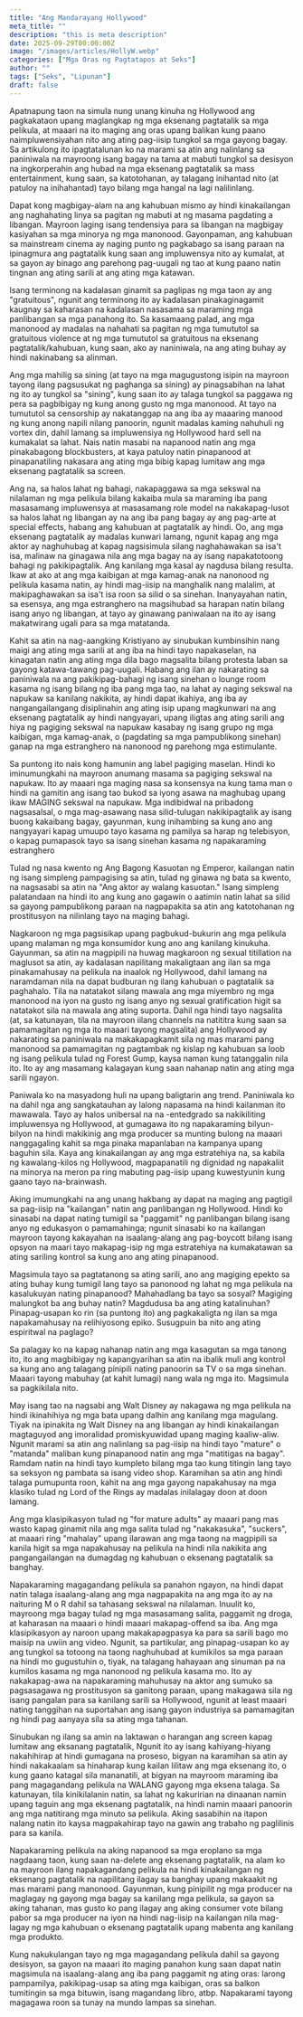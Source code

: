 ```yaml
---
title: "Ang Mandarayang Hollywood"
meta_title: ""
description: "this is meta description"
date: 2025-09-29T00:00:00Z
image: "/images/articles/HollyW.webp"
categories: ["Mga Oras ng Pagtatapos at Seks"]
author: ""
tags: ["Seks", "Lipunan"]
draft: false
---
```


Apatnapung taon na simula nung unang kinuha ng Hollywood ang pagkakataon upang maglangkap ng mga eksenang pagtatalik sa mga pelikula, at maaari na ito maging ang oras upang balikan kung paano naimpluwensiyahan nito ang ating pag-iisip tungkol sa mga gayong bagay. Sa artikulong ito ipagtatalunan ko na marami sa atin ang nalinlang sa paniniwala na mayroong isang bagay na tama at mabuti tungkol sa desisyon na ingkorperahin ang hubad na mga eksenang pagtatalik sa mass entertainment, kung saan, sa katotohanan, ay talagang inihantad nito (at patuloy na inihahantad) tayo bilang mga hangal na lagi nalilinlang.  
  
Dapat kong magbigay-alam na ang kahubuan mismo ay hindi kinakailangan ang naghahating linya sa pagitan ng mabuti at ng masama pagdating a libangan. Mayroon laging isang tendensiya para sa libangan na magbigay kasiyahan sa mga minorya ng mga manonood. Gayonpaman, ang kahubuan sa mainstream cinema ay naging punto ng pagkabago sa isang paraan na ipinagmura ang pagtatalik kung saan ang impluwensya nito ay kumalat, at sa gayon ay binago ang parehong pag-uugali ng tao at kung paano natin tingnan ang ating sarili at ang ating mga katawan.  
  
Isang terminong na kadalasan ginamit sa paglipas ng mga taon ay ang "gratuitous", ngunit ang terminong ito ay kadalasan pinakaginagamit kaugnay sa kaharasan na kadalasan nasasama sa maraming mga panlibangan sa mga panahong ito. Sa kasamaang palad, ang mga manonood ay madalas na nahahati sa pagitan ng mga tumututol sa gratuitous violence at ng mga tumututol sa gratuitous na eksenang pagtatalik/kahubuan, kung saan, ako ay naniniwala, na ang ating buhay ay hindi nakinabang sa alinman.  
  
Ang mga mahilig sa sining (at tayo na mga magugustong isipin na mayroon tayong ilang pagsusukat ng paghanga sa sining) ay pinagsabihan na lahat ng ito ay tungkol sa "sining", kung saan ito ay talaga tungkol sa paggawa ng pera sa pagbibigay ng kung anong gusto ng mga manonood. At tayo na tumututol sa censorship ay nakatanggap na ang iba ay maaaring manood ng kung anong napili nilang panoorin, ngunit madalas kaming nahuhuli ng vortex din, dahil lamang sa impluwensiya ng Hollywood hard sell na kumakalat sa lahat. Nais natin masabi na napanood natin ang mga pinakabagong blockbusters, at kaya patuloy natin pinapanood at pinapanatiling nakasara ang ating mga bibig kapag lumitaw ang mga eksenang pagtatalik sa screen.  
  
Ang na, sa halos lahat ng bahagi, nakapaggawa sa mga sekswal na nilalaman ng mga pelikula bilang kakaiba mula sa maraming iba pang masasamang impluwensya at masasamang role model na nakakapag-lusot sa halos lahat ng libangan ay na ang iba pang bagay ay ang pag-arte at special effects, habang ang kahubuan at pagtatalik ay hindi. Oo, ang mga eksenang pagtatalik ay madalas kunwari lamang, ngunit kapag ang mga aktor ay naghuhubag at kapag nagsisimula silang naghahawakan sa isa't isa, malinaw na ginagawa nila ang mga bagay na ay isang napakatotoong bahagi ng pakikipagtalik. Ang kanilang mga kasal ay nagdusa bilang resulta. Ikaw at ako at ang mga kaibigan at mga kamag-anak na nanonood ng pelikula kasama natin, ay hindi mag-iisip na manghalik nang malalim, at makipaghawakan sa isa't isa roon sa silid o sa sinehan. Inanyayahan natin, sa esensya, ang mga estranghero na magsihubad sa harapan natin bilang isang anyo ng libangan, at tayo ay ginawang paniwalaan na ito ay isang makatwirang ugali para sa mga matatanda.  
  
Kahit sa atin na nag-aangking Kristiyano ay sinubukan kumbinsihin nang maigi ang ating mga sarili at ang iba na hindi tayo napakaselan, na kinagatan natin ang ating mga dila bago magsalita bilang protesta laban sa gayong katawa-tawang pag-uugali. Habang ang ilan ay nakarating sa paniniwala na ang pakikipag-bahagi ng isang sinehan o lounge room kasama ng isang bilang ng iba pang mga tao, na lahat ay naging sekswal na napukaw sa kanilang nakikita, ay hindi dapat ikahiya, ang iba ay nangangailangang disiplinahin ang ating isip upang magkunwari na ang eksenang pagtatalik ay hindi nangyayari, upang iligtas ang ating sarili ang hiya ng pagiging sekswal na napukaw kasabay ng isang grupo ng mga kaibigan, mga kamag-anak, o (pagdating sa mga pampublikong sinehan) ganap na mga estranghero na nanonood ng parehong mga estimulante.  
  
Sa puntong ito nais kong hamunin ang label pagiging maselan. Hindi ko iminumungkahi na mayroon anumang masama sa pagiging sekswal na napukaw. Ito ay maaari nga maging nasa sa konsensya na kung tama man o hindi na gamitin ang isang tao bukod sa iyong asawa na maghubag upang ikaw MAGING sekswal na napukaw. Mga indibidwal na pribadong nagsasalsal, o mga mag-asawang nasa silid-tulugan nakikipagtalik ay isang buong kakaibang bagay, gayunman, kung inihambing sa kung ano ang nangyayari kapag umuupo tayo kasama ng pamilya sa harap ng telebisyon, o kapag pumapasok tayo sa isang sinehan kasama ng napakaraming estranghero  
  
Tulad ng nasa kwento ng Ang Bagong Kasuotan ng Emperor, kailangan natin ng isang simpleng pampagising sa atin, tulad ng ginawa ng bata sa kwento, na nagsasabi sa atin na "Ang aktor ay walang kasuotan." Isang simpleng palatandaan na hindi ito ang kung ano gagawin o aatimin natin lahat sa silid sa gayong pampublikong paraan na nagpapakita sa atin ang katotohanan ng prostitusyon na nilinlang tayo na maging bahagi.  
  
Nagkaroon ng mga pagsisikap upang pagbukud-bukurin ang mga pelikula upang malaman ng mga konsumidor kung ano ang kanilang kinukuha. Gayunman, sa atin na magpipili na huwag magkaroon ng sexual titillation na maglusot sa atin, ay kadalasan napilitang makaligtaan ang ilan sa mga pinakamahusay na pelikula na inaalok ng Hollywood, dahil lamang na naramdaman nila na dapat budburan ng ilang kahubuan o pagtatalik sa paghahalo. Tila na natatakot silang mawala ang mga miyembro ng mga manonood na iyon na gusto ng isang anyo ng sexual gratification higit sa natatakot sila na mawala ang ating suporta. Dahil nga hindi tayo nagsalita (at, sa katunayan, tila na mayroon iilang channels na natititra kung saan sa pamamagitan ng mga ito maaari tayong magsalita) ang Hollywood ay nakarating sa paniniwala na makakapagkamit sila ng mas marami pang manonood sa pamamagitan ng pagtambak ng kislap ng kahubuan sa loob ng isang pelikula tulad ng Forest Gump, kaysa naman kung tatanggalin nila ito. Ito ay ang masamang kalagayan kung saan nahanap natin ang ating mga sarili ngayon.  
  
Paniwala ko na masyadong huli na upang baligtarin ang trend. Paniniwala ko na dahil nga ang sangkatauhan ay lalong napasama na hindi kailanman ito mawawala. Tayo ay halos unibersal na na -entedgrado sa nakikiliting impluwensya ng Hollywood, at gumagawa ito ng napakaraming bilyun-bilyon na hindi makikinig ang mga producer sa munting bulong na maaari nanggagaling kahit sa mga pinaka mapanlaban na kampanya upang baguhin sila. Kaya ang kinakailangan ay ang mga estratehiya na, sa kabila ng kawalang-kilos ng Hollywood, magpapanatili ng dignidad ng napakaliit na minorya na meron pa ring mabuting pag-iisip upang kuwestyunin kung gaano tayo na-brainwash.  
  
Aking imumungkahi na ang unang hakbang ay dapat na maging ang pagtigil sa pag-iisip na "kailangan" natin ang panlibangan ng Hollywood. Hindi ko sinasabi na dapat nating tumigil sa "paggamit" ng panlibangan bilang isang anyo ng edukasyon o pamamahinga; ngunit sinasabi ko na kailangan mayroon tayong kakayahan na isaalang-alang ang pag-boycott bilang isang opsyon na maari tayo makapag-isip ng mga estratehiya na kumakatawan sa ating sariling kontrol sa kung ano ang ating pinapanood.  
  
Magsimula tayo sa pagtatanong sa ating sarili, ano ang magiging epekto sa ating buhay kung tumigil lang tayo sa panonood ng lahat ng mga pelikula na kasalukuyan nating pinapanood? Mahahadlang ba tayo sa sosyal? Magiging malungkot ba ang buhay natin? Magdudusa ba ang ating katalinuhan? Pinapag-usapan ko rin (sa puntong ito) ang pagkakaligta ng ilan sa mga napakamahusay na relihiyosong epiko. Susugpuin ba nito ang ating espiritwal na paglago?  
  
Sa palagay ko na kapag nahanap natin ang mga kasagutan sa mga tanong ito, ito ang magbibigay ng kapangyarihan sa atin na ibalik muli ang kontrol sa kung ano ang talagang pinipili nating panoorin sa TV o sa mga sinehan. Maaari tayong mabuhay (at kahit lumagi) nang wala ng mga ito. Magsimula sa pagkikilala nito.  
  
May isang tao na nagsabi ang Walt Disney ay nakagawa ng mga pelikula na hindi ikinahihiya ng mga bata upang dalhin ang kanilang mga magulang. Tiyak na ipinakita ng Walt Disney na ang libangan ay hindi kinakailangan magtaguyod ang imoralidad promiskyuwidad upang maging kaaliw-aliw. Ngunit marami sa atin ang nalinlang sa pag-iisip na hindi tayo "mature" o "matanda" maliban kung pinapanood natin ang mga "matitigas na bagay". Ramdam natin na hindi tayo kumpleto bilang mga tao kung titingin lang tayo sa seksyon ng pambata sa isang video shop. Karamihan sa atin ang hindi talaga pumupunta roon, kahit na ang mga gayong napakahusay na mga klasiko tulad ng Lord of the Rings ay madalas inilalagay doon at doon lamang.  
  
Ang mga klasipikasyon tulad ng "for mature adults" ay maaari pang mas wasto kapag ginamit nila ang mga salita tulad ng "nakakasuka", "suckers", at maaari ring "mahalay" upang ilarawan ang mga taong na magpipili sa kanila higit sa mga napakahusay na pelikula na hindi nila nakikita ang pangangailangan na dumagdag ng kahubuan o eksenang pagtatalik sa banghay.  
  
Napakaraming magagandang pelikula sa panahon ngayon, na hindi dapat natin talaga isaalang-alang ang mga nagpapakita na ang mga ito ay na naituring M o R dahil sa tahasang sekswal na nilalaman. Inuulit ko, mayroong mga bagay tulad ng mga masasamang salita, paggamit ng droga, at kaharasan na maaari o hindi maaari makapag-offend sa iba. Ang mga klasipikasyon ay naroon upang makakapagpasya ka para sa sarili bago mo maisip na uwiin ang video. Ngunit, sa partikular, ang pinapag-usapan ko ay ang tungkol sa totoong na taong naghuhubad at kumikilos sa mga paraan na hindi mo gugustuhin o, tiyak, na talagang hahayaan ang sinuman pa na kumilos kasama ng mga nanonood ng pelikula kasama mo. Ito ay nakakapag-awa na napakaraming mahuhusay na aktor ang sumuko sa pagsasagawa ng prostitusyon sa ganitong paraan, upang makagawa sila ng isang pangalan para sa kanilang sarili sa Hollywood, ngunit at least maaari nating tanggihan na suportahan ang isang gayon industriya sa pamamagitan ng hindi pag aanyaya sila sa ating mga tahanan.  
  
Sinubukan ng ilang sa amin na laktawan o harangan ang screen kapag lumitaw ang eksanang pagtatalik, Ngunit ito ay isang kahiyang-hiyang nakahihirap at hindi gumagana na proseso, bigyan na karamihan sa atin ay hindi nakakaalam sa hinaharap kung kailan lilitaw ang mga eksenang ito, o kung gaano katagal sila mananatili, at bigyan na mayroom maraming iba pang magagandang pelikula na WALANG gayong mga eksena talaga. Sa katunayan, tila kinikilalanin natin, sa lahat ng kakuririan na dinaanan namin upang taguin ang mga eksenang pagtatalik, na hindi namin maaari panoorin ang mga natitirang mga minuto sa pelikula. Aking sasabihin na itapon nalang natin ito kaysa magpakahirap tayo na gawin ang trabaho ng paglilinis para sa kanila.  
  
Napakaraming pelikula na aking napanood sa mga eroplano sa mga nagdaang taon, kung saan na-delete ang eksenang pagtatalik, na alam ko na mayroon ilang napakagandang pelikula na hindi kinakailangan ng eksenang pagtatalik na napilitang ilagay sa banghay upang makaakit ng mas marami pang manonood. Gayunman, kung pinipilit ng mga producer na maglagay ng gayong mga bagay sa kanilang mga pelikula, sa gayon sa aking tahanan, mas gusto ko pang ilagay ang aking consumer vote bilang pabor sa mga producer na iyon na hindi nag-iisip na kailangan nila mag-lagay ng mga kahubuan o eksenang pagtatalik upang mabenta ang kanilang mga produkto.  
  
Kung nakukulangan tayo ng mga magagandang pelikula dahil sa gayong desisyon, sa gayon na maaari ito maging panahon kung saan dapat natin magsimula na isaalang-alang ang iba pang paggamit ng ating oras: larong pampamilya, pakikipag-usap sa ating mga kaibigan, oras sa balkon tumitingin sa mga bituwin, isang magandang libro, atbp. Napakarami tayong magagawa roon sa tunay na mundo lampas sa sinehan. 
